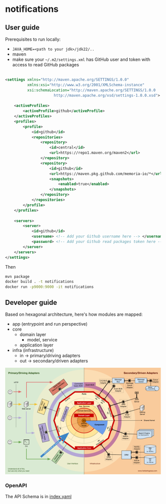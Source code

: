 # notifications

## User guide

Prerequisites to run locally:

* `JAVA_HOME=<path to your jdk>/jdk22/..`
* maven
* make sure your `~/.m2/settings.xml` has GitHub user and token with access to read GitHub packages

```xml

<settings xmlns="http://maven.apache.org/SETTINGS/1.0.0"
          xmlns:xsi="http://www.w3.org/2001/XMLSchema-instance"
          xsi:schemaLocation="http://maven.apache.org/SETTINGS/1.0.0
                      http://maven.apache.org/xsd/settings-1.0.0.xsd">

    <activeProfiles>
        <activeProfile>github</activeProfile>
    </activeProfiles>
    <profiles>
        <profile>
            <id>github</id>
            <repositories>
                <repository>
                    <id>central</id>
                    <url>https://repo1.maven.org/maven2</url>
                </repository>
                <repository>
                    <id>github</id>
                    <url>https://maven.pkg.github.com/memoria-io/*</url>
                    <snapshots>
                        <enabled>true</enabled>
                    </snapshots>
                </repository>
            </repositories>
        </profile>
    </profiles>

    <servers>
        <server>
            <id>github</id>
            <username> <!-- Add your Github username here --> </username>
            <password> <!-- Add your Github read packages token here --> </password>
        </server>
    </servers>
</settings>
```
Then
```bash
mvn package
docker build . -t notifications
docker run -p9000:9000 -it notifications
```



## Developer guide

Based on hexagonal architecture, here's how modules are mapped:

* app (entrypoint and run perspective)
* core
    * domain layer
        * model, service
    * application layer
* infra (infrastructure)
    * in -> primary/driving adapters
    * out -> secondary/driven adapters

![hexagonal](.docs/hexagonal.png)

### OpenAPI

The API Schema is in [index.yaml](in/src/main/resources/index.yaml)

